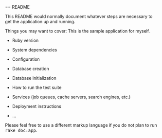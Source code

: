 == README

This README would normally document whatever steps are necessary to get the
application up and running.

Things you may want to cover:
This is the sample application for myself.
* Ruby version

* System dependencies

* Configuration

* Database creation

* Database initialization

* How to run the test suite

* Services (job queues, cache servers, search engines, etc.)

* Deployment instructions

* ...


Please feel free to use a different markup language if you do not plan to run
<tt>rake doc:app</tt>.
